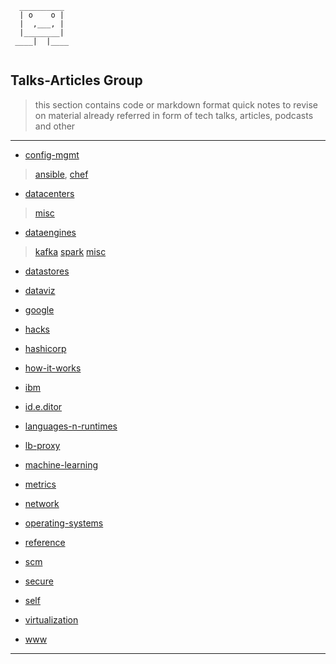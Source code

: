 ```ASCII
  __________
  | o    o |
  |  ,___, |
  |________|
 ____|  |____


```

## Talks-Articles Group

> this section contains code or markdown format quick notes to revise on material already referred in form of tech talks, articles, podcasts and other

---

* [config-mgmt](./config-mgmt)
> [ansible](./config-mgmt/ansible), [chef](./config-mgmt/chef)

* [datacenters](./datacenters)
> [misc](./datacenters/README.md)

* [dataengines](./dataengines)
> [kafka](./dataengines/kafka)
> [spark](./dataengines/spark)
> [misc](./dataengines/README.md)

* [datastores](./datastores)

* [dataviz](./dataviz)

* [google](./google)

* [hacks](./hacks)

* [hashicorp](./hashicorp)

* [how-it-works](./how-it-works)

* [ibm](./ibm)

* [id.e.ditor](./id.e.ditor)

* [languages-n-runtimes](./languages-n-runtimes)

* [lb-proxy](./lb-proxy)

* [machine-learning](./machine-learning)

* [metrics](./metrics)

* [network](./network)

* [operating-systems](./operating-systems)

* [reference](./reference)

* [scm](./scm)

* [secure](./secure)

* [self](./self)

* [virtualization](./virtualization)

* [www](./www)

---
